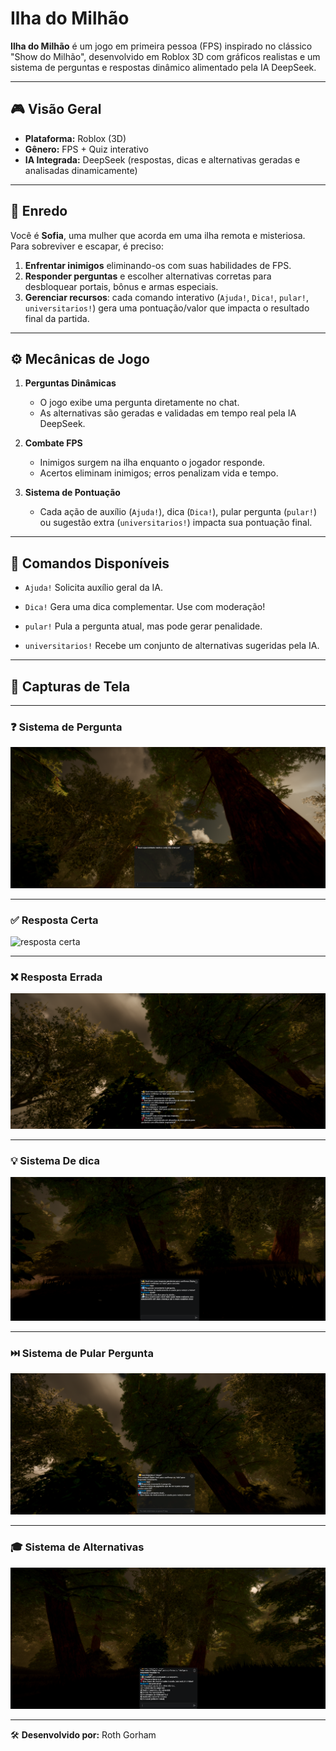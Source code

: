 # Ilha do Milhão

**Ilha do Milhão** é um jogo em primeira pessoa (FPS) inspirado no clássico "Show do Milhão", desenvolvido em Roblox 3D com gráficos realistas e um sistema de perguntas e respostas dinâmico alimentado pela IA DeepSeek.

---

## 🎮 Visão Geral

* **Plataforma:** Roblox (3D)
* **Gênero:** FPS + Quiz interativo
* **IA Integrada:** DeepSeek (respostas, dicas e alternativas geradas e analisadas dinamicamente)

---

## 📝 Enredo

Você é **Sofia**, uma mulher que acorda em uma ilha remota e misteriosa. Para sobreviver e escapar, é preciso:

1. **Enfrentar inimigos** eliminando-os com suas habilidades de FPS.
2. **Responder perguntas** e escolher alternativas corretas para desbloquear portais, bônus e armas especiais.
3. **Gerenciar recursos**: cada comando interativo (`Ajuda!`, `Dica!`, `pular!`, `universitarios!`) gera uma pontuação/valor que impacta o resultado final da partida.

---

## ⚙️ Mecânicas de Jogo

1. **Perguntas Dinâmicas**

   * O jogo exibe uma pergunta diretamente no chat.
   * As alternativas são geradas e validadas em tempo real pela IA DeepSeek.

2. **Combate FPS**

   * Inimigos surgem na ilha enquanto o jogador responde.
   * Acertos eliminam inimigos; erros penalizam vida e tempo.

3. **Sistema de Pontuação**

   * Cada ação de auxílio (`Ajuda!`), dica (`Dica!`), pular pergunta (`pular!`) ou sugestão extra (`universitarios!`) impacta sua pontuação final.

---

## 💬 Comandos Disponíveis

* `Ajuda!`
  Solicita auxílio geral da IA.

* `Dica!`
  Gera uma dica complementar. Use com moderação!

* `pular!`
  Pula a pergunta atual, mas pode gerar penalidade.


* `universitarios!`
  Recebe um conjunto de alternativas sugeridas pela IA.

---

## 📸 Capturas de Tela

---

### ❓ Sistema de Pergunta  
![pergunta](./FOTOS/pergunta.png)

---

### ✅ Resposta Certa  
![resposta certa](./FOTOS/resposta_certa.png)

---

### ❌ Resposta Errada  
![reposta errada](./FOTOS/reposta_errada.png)

---

### 💡 Sistema De dica
![sistema de dica](./FOTOS/sistema_dica.png)

---

### ⏭️ Sistema de Pular Pergunta
![sistema de pular](./FOTOS/sistema_pular.png)

---

### 🎓 Sistema de Alternativas
![universitarios](./FOTOS/universitarios.png)

---

🛠️ **Desenvolvido por:** Roth Gorham

